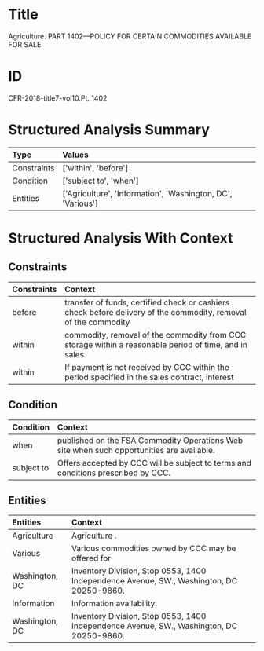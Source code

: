 # Title

 Agriculture. PART 1402—POLICY FOR CERTAIN COMMODITIES AVAILABLE FOR SALE


# ID

 CFR-2018-title7-vol10.Pt. 1402


# Structured Analysis Summary

| Type        | Values                                                      |
|:------------|:------------------------------------------------------------|
| Constraints | ['within', 'before']                                        |
| Condition   | ['subject to', 'when']                                      |
| Entities    | ['Agriculture', 'Information', 'Washington, DC', 'Various'] |


# Structured Analysis With Context

 


## Constraints

| Constraints   | Context                                                                                                         |
|:--------------|:----------------------------------------------------------------------------------------------------------------|
| before        | transfer of funds, certified check or cashiers check before delivery of the commodity, removal of the commodity |
| within        | commodity, removal of the commodity from CCC storage within a reasonable period of time, and in sales           |
| within        | If payment is not received by CCC  within the period specified in the sales contract, interest                  |


## Condition

| Condition   | Context                                                                                    |
|:------------|:-------------------------------------------------------------------------------------------|
| when        | published on the FSA Commodity Operations Web site when  such opportunities are available. |
| subject to  | Offers accepted by CCC will be  subject to  terms and conditions prescribed by CCC.        |


## Entities

| Entities       | Context                                                                                   |
|:---------------|:------------------------------------------------------------------------------------------|
| Agriculture    | Agriculture .                                                                             |
| Various        | Various commodities owned by CCC may be offered for                                       |
| Washington, DC | Inventory Division, Stop 0553, 1400 Independence Avenue, SW., Washington, DC  20250-9860. |
| Information    | Information  availability.                                                                |
| Washington, DC | Inventory Division, Stop 0553, 1400 Independence Avenue, SW., Washington, DC  20250-9860. |


